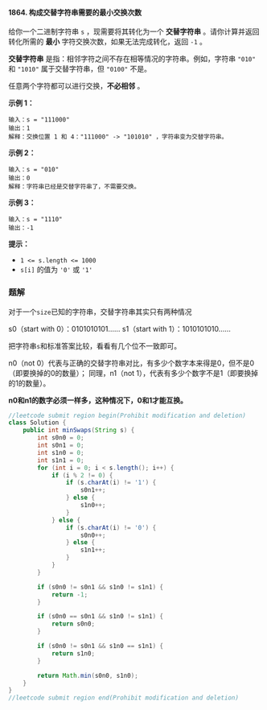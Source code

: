 #### 1864. 构成交替字符串需要的最小交换次数

给你一个二进制字符串 `s` ，现需要将其转化为一个 **交替字符串** 。请你计算并返回转化所需的 **最小** 字符交换次数，如果无法完成转化，返回 `-1` 。

**交替字符串** 是指：相邻字符之间不存在相等情况的字符串。例如，字符串 `"010"` 和 `"1010"` 属于交替字符串，但 `"0100"` 不是。

任意两个字符都可以进行交换，**不必相邻** 。

**示例 1：**

```shell
输入：s = "111000"
输出：1
解释：交换位置 1 和 4："111000" -> "101010" ，字符串变为交替字符串。
```

**示例 2：**

```shell
输入：s = "010"
输出：0
解释：字符串已经是交替字符串了，不需要交换。
```

**示例 3：**

```shell
输入：s = "1110"
输出：-1
```

**提示：**

- `1 <= s.length <= 1000`
- `s[i]` 的值为 `'0'` 或 `'1'`

### 题解

对于一个`size`已知的字符串，交替字符串其实只有两种情况

s0（start with 0）：0101010101……
s1（start with 1）：1010101010……

把字符串`s`和标准答案比较，看看有几个位不一致即可。

n0（not 0）代表与正确的交替字符串对比，有多少个数字本来得是0，但不是0（即要换掉的0的数量）；
同理，n1（not 1），代表有多少个数字不是1（即要换掉的1的数量）。

**n0和n1的数字必须一样多，这种情况下，0和1才能互换。**

```java
//leetcode submit region begin(Prohibit modification and deletion)
class Solution {
    public int minSwaps(String s) {
        int s0n0 = 0;
        int s0n1 = 0;
        int s1n0 = 0;
        int s1n1 = 0;
        for (int i = 0; i < s.length(); i++) {
            if (i % 2 != 0) {
                if (s.charAt(i) != '1') {
                    s0n1++;
                } else {
                    s1n0++;
                }
            } else {
                if (s.charAt(i) != '0') {
                    s0n0++;
                } else {
                    s1n1++;
                }
            }
        }

        if (s0n0 != s0n1 && s1n0 != s1n1) {
            return -1;
        }

        if (s0n0 == s0n1 && s1n0 != s1n1) {
            return s0n0;
        }

        if (s0n0 != s0n1 && s1n0 == s1n1) {
            return s1n0;
        }

        return Math.min(s0n0, s1n0);
    }
}
//leetcode submit region end(Prohibit modification and deletion)

```

